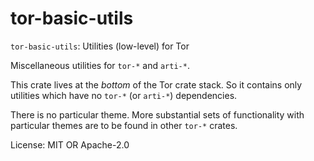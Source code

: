# tor-basic-utils

`tor-basic-utils`: Utilities (low-level) for Tor

Miscellaneous utilities for `tor-*` and `arti-*`.

This crate lives at the *bottom* of the Tor crate stack.
So it contains only utilities which have no `tor-*` (or `arti-*`) dependencies.

There is no particular theme.
More substantial sets of functionality with particular themes
are to be found in other `tor-*` crates.

License: MIT OR Apache-2.0
